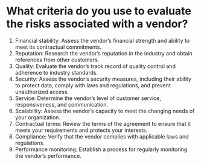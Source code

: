 # What criteria do you use to evaluate the risks associated with a vendor?

1. Financial stability: Assess the vendor’s financial strength and ability to meet its contractual commitments.
2. Reputation: Research the vendor’s reputation in the industry and obtain references from other customers.
3. Quality: Evaluate the vendor’s track record of quality control and adherence to industry standards.
4. Security: Assess the vendor’s security measures, including their ability to protect data, comply with laws and regulations, and prevent unauthorized access.
5. Service: Determine the vendor’s level of customer service, responsiveness, and communication.
6. Scalability: Assess the vendor’s capacity to meet the changing needs of your organization.
7. Contractual terms: Review the terms of the agreement to ensure that it meets your requirements and protects your interests.
8. Compliance: Verify that the vendor complies with applicable laws and regulations.
9. Performance monitoring: Establish a process for regularly monitoring the vendor’s performance.
